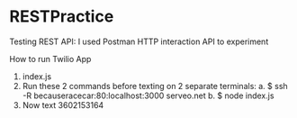 # RESTPractice
Testing REST API:
I used Postman HTTP interaction API to experiment


How to run Twilio App
1. index.js
2. Run these 2 commands before texting on 2 separate terminals:
  a. $ ssh -R becauseracecar:80:localhost:3000 serveo.net
  b. $ node index.js
3. Now text 3602153164
